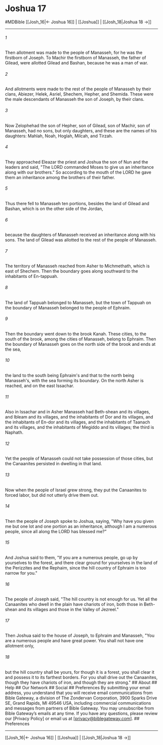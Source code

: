 # Joshua 17
#MDBible
[[Josh_16|← Joshua 16]] | [[Joshua]] | [[Josh_18|Joshua 18 →]]

***






###### 1 


Then allotment was made to the people of Manasseh, for he was the firstborn of Joseph. To Machir the firstborn of Manasseh, the father of Gilead, were allotted Gilead and Bashan, because he was a man of war. 





###### 2 


And allotments were made to the rest of the people of Manasseh by their clans, Abiezer, Helek, Asriel, Shechem, Hepher, and Shemida. These were the male descendants of Manasseh the son of Joseph, by their clans. 





###### 3 


Now Zelophehad the son of Hepher, son of Gilead, son of Machir, son of Manasseh, had no sons, but only daughters, and these are the names of his daughters: Mahlah, Noah, Hoglah, Milcah, and Tirzah. 





###### 4 


They approached Eleazar the priest and Joshua the son of Nun and the leaders and said, "The LORD commanded Moses to give us an inheritance along with our brothers." So according to the mouth of the LORD he gave them an inheritance among the brothers of their father. 





###### 5 


Thus there fell to Manasseh ten portions, besides the land of Gilead and Bashan, which is on the other side of the Jordan, 





###### 6 


because the daughters of Manasseh received an inheritance along with his sons. The land of Gilead was allotted to the rest of the people of Manasseh. 





###### 7 


The territory of Manasseh reached from Asher to Michmethath, which is east of Shechem. Then the boundary goes along southward to the inhabitants of En-tappuah. 





###### 8 


The land of Tappuah belonged to Manasseh, but the town of Tappuah on the boundary of Manasseh belonged to the people of Ephraim. 





###### 9 


Then the boundary went down to the brook Kanah. These cities, to the south of the brook, among the cities of Manasseh, belong to Ephraim. Then the boundary of Manasseh goes on the north side of the brook and ends at the sea, 





###### 10 


the land to the south being Ephraim's and that to the north being Manasseh's, with the sea forming its boundary. On the north Asher is reached, and on the east Issachar. 





###### 11 


Also in Issachar and in Asher Manasseh had Beth-shean and its villages, and Ibleam and its villages, and the inhabitants of Dor and its villages, and the inhabitants of En-dor and its villages, and the inhabitants of Taanach and its villages, and the inhabitants of Megiddo and its villages; the third is Naphath. 





###### 12 


Yet the people of Manasseh could not take possession of those cities, but the Canaanites persisted in dwelling in that land. 





###### 13 


Now when the people of Israel grew strong, they put the Canaanites to forced labor, but did not utterly drive them out. 





###### 14 


Then the people of Joseph spoke to Joshua, saying, "Why have you given me but one lot and one portion as an inheritance, although I am a numerous people, since all along the LORD has blessed me?" 





###### 15 


And Joshua said to them, "If you are a numerous people, go up by yourselves to the forest, and there clear ground for yourselves in the land of the Perizzites and the Rephaim, since the hill country of Ephraim is too narrow for you." 





###### 16 


The people of Joseph said, "The hill country is not enough for us. Yet all the Canaanites who dwell in the plain have chariots of iron, both those in Beth-shean and its villages and those in the Valley of Jezreel." 





###### 17 


Then Joshua said to the house of Joseph, to Ephraim and Manasseh, "You are a numerous people and have great power. You shall not have one allotment only, 





###### 18 


but the hill country shall be yours, for though it is a forest, you shall clear it and possess it to its farthest borders. For you shall drive out the Canaanites, though they have chariots of iron, and though they are strong." ## About ## Help ## Our Network ## Social ## Preferences By submitting your email address, you understand that you will receive email communications from Bible Gateway, a division of The Zondervan Corporation, 3900 Sparks Drive SE, Grand Rapids, MI 49546 USA, including commercial communications and messages from partners of Bible Gateway. You may unsubscribe from Bible Gateway&rsquo;s emails at any time. If you have any questions, please review our [Privacy Policy] or email us at [privacy@biblegateway.com]. ## Preferences

***

[[Josh_16|← Joshua 16]] | [[Joshua]] | [[Josh_18|Joshua 18 →]]
